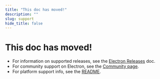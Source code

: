 ```yaml
---
title: "This doc has moved!"
description: ""
slug: support
hide_title: false
---
```


# This doc has moved!

* For information on supported releases, see the [Electron Releases](./electron-timelines.md) doc.
* For community support on Electron, see the [Community page](https://www.electronjs.org/community).
* For platform support info, see the [README](https://github.com/electron/electron/blob/main/README.md).

